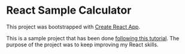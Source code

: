 # React Sample Calculator

This project was bootstrapped with [Create React App](https://github.com/facebook/create-react-app).

This is a sample project that has been done [following this tutorial](https://www.youtube.com/watch?v=DgRrrOt0Vr8). The purpose of the project was to keep improving my React skills.
